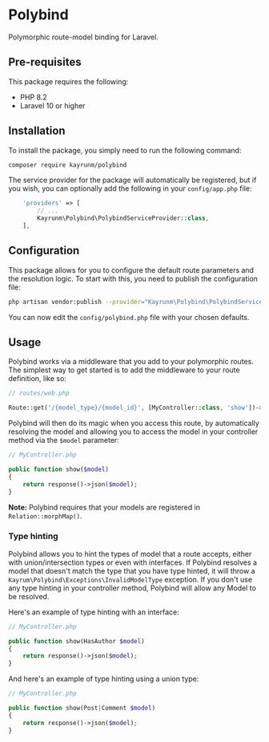 # Polybind

Polymorphic route-model binding for Laravel.

## Pre-requisites

This package requires the following:

* PHP 8.2
* Laravel 10 or higher

## Installation

To install the package, you simply need to run the following command:

```bash
composer require kayrunm/polybind
```

The service provider for the package will automatically be registered, but if you wish, you can optionally add
the following in your `config/app.php` file:

```php
    'providers' => [
        // ...
        Kayrunm\Polybind\PolybindServiceProvider::class,
    ],
```

## Configuration

This package allows for you to configure the default route parameters and the resolution logic. To start with this, you
need to publish the configuration file:

```bash
php artisan vendor:publish --provider="Kayrunm\Polybind\PolybindServiceProvider"
```

You can now edit the `config/polybind.php` file with your chosen defaults.

## Usage

Polybind works via a middleware that you add to your polymorphic routes. The simplest way to get started is to add the
middleware to your route definition, like so:
```php
// routes/web.php

Route::get('/{model_type}/{model_id}', [MyController::class, 'show'])->middleware('polybind');
```

Polybind will then do its magic when you access this route, by automatically resolving the model and allowing you to
access the model in your controller method via the `$model` parameter:
```php
// MyController.php

public function show($model)
{
    return response()->json($model);
}
```

**Note:** Polybind requires that your models are registered in `Relation::morphMap()`.

### Type hinting

Polybind allows you to hint the types of model that a route accepts, either with union/intersection types or even with
interfaces. If Polybind resolves a model that doesn't match the type that you have type hinted, it will throw a
`Kayrum\Polybind\Exceptions\InvalidModelType` exception. If you don't use any type hinting in your controller method,
Polybind will allow any Model to be resolved.

Here's an example of type hinting with an interface:
```php
// MyController.php

public function show(HasAuthor $model)
{
    return response()->json($model);
}
```

And here's an example of type hinting using a union type:
```php
// MyController.php

public function show(Post|Comment $model)
{
    return response()->json($model);
}
```
